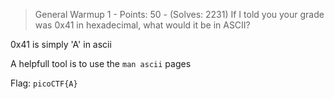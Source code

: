 > General Warmup 1 - Points: 50 - (Solves: 2231)
> If I told you your grade was 0x41 in hexadecimal, what would it be in ASCII?

0x41 is simply 'A' in ascii

A helpfull tool is to use the `man ascii` pages

Flag: `picoCTF{A}`
